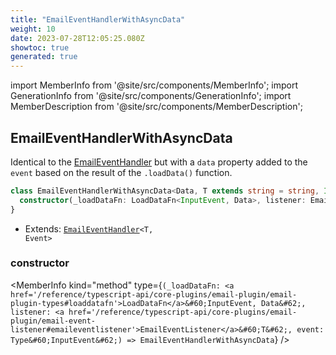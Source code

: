 ```yaml
---
title: "EmailEventHandlerWithAsyncData"
weight: 10
date: 2023-07-28T12:05:25.080Z
showtoc: true
generated: true
---
```

<!-- This file was generated from the Vendure source. Do not modify. Instead, re-run the "docs:build" script -->
import MemberInfo from '@site/src/components/MemberInfo';
import GenerationInfo from '@site/src/components/GenerationInfo';
import MemberDescription from '@site/src/components/MemberDescription';


## EmailEventHandlerWithAsyncData

<GenerationInfo sourceFile="packages/email-plugin/src/event-handler.ts" sourceLine="438" packageName="@vendure/email-plugin" />

Identical to the <a href='/reference/typescript-api/core-plugins/email-plugin/email-event-handler#emaileventhandler'>EmailEventHandler</a> but with a `data` property added to the `event` based on the result
of the `.loadData()` function.

```ts title="Signature"
class EmailEventHandlerWithAsyncData<Data, T extends string = string, InputEvent extends EventWithContext = EventWithContext, Event extends EventWithAsyncData<InputEvent, Data> = EventWithAsyncData<InputEvent, Data>> extends EmailEventHandler<T, Event> {
  constructor(_loadDataFn: LoadDataFn<InputEvent, Data>, listener: EmailEventListener<T>, event: Type<InputEvent>)
}
```
* Extends: <code><a href='/reference/typescript-api/core-plugins/email-plugin/email-event-handler#emaileventhandler'>EmailEventHandler</a>&#60;T, Event&#62;</code>



<div className="members-wrapper">

### constructor

<MemberInfo kind="method" type={`(_loadDataFn: <a href='/reference/typescript-api/core-plugins/email-plugin/email-plugin-types#loaddatafn'>LoadDataFn</a>&#60;InputEvent, Data&#62;, listener: <a href='/reference/typescript-api/core-plugins/email-plugin/email-event-listener#emaileventlistener'>EmailEventListener</a>&#60;T&#62;, event: Type&#60;InputEvent&#62;) => EmailEventHandlerWithAsyncData`}   />




</div>
